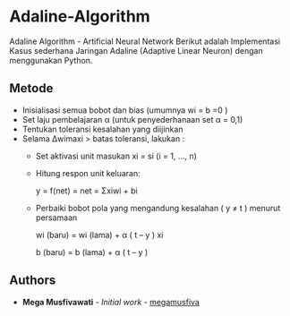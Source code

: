 # Adaline-Algorithm
Adaline Algorithm - Artificial Neural Network
Berikut adalah Implementasi Kasus sederhana Jaringan Adaline (Adaptive Linear Neuron) dengan menggunakan Python.

## Metode
+ Inisialisasi semua bobot dan bias (umumnya wi = b =0 )
+ Set laju pembelajaran α (untuk penyederhanaan set α = 0,1)
+ Tentukan toleransi kesalahan yang diijinkan
+ Selama Δwimaxi > batas toleransi, lakukan :
  + Set aktivasi unit masukan xi = si (i = 1, ..., n)
  + Hitung respon unit keluaran: 
    
    y = f(net) = net = Σxiwi + bi
  + Perbaiki bobot pola yang mengandung kesalahan ( y ≠ t ) menurut persamaan

    wi (baru) = wi (lama) + α ( t – y ) xi

    b (baru) = b (lama) + α ( t – y )

## Authors
* **Mega Musfivawati** - *Initial work* - [megamusfiva](https://github.com/megamusfiva/)
